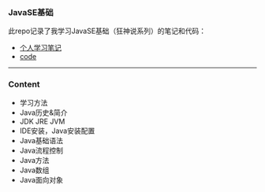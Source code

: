 ### JavaSE基础

此repo记录了我学习JavaSE基础（狂神说系列）的笔记和代码：

- [个人学习笔记](https://github.com/Zidiefeng/JavaSE_study/tree/master/docs)
- [code](https://github.com/Zidiefeng/JavaSE_study/tree/master/src/com/kaitan)

---

### Content
- 学习方法
- Java历史&简介
- JDK JRE JVM
- IDE安装，Java安装配置
- Java基础语法
- Java流程控制
- Java方法
- Java数组
- Java面向对象
